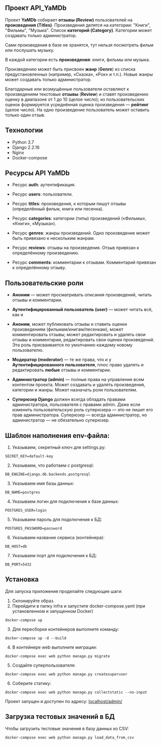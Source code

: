 ## Проект API_YaMDb

Проект **YaMDb** собирает **отзывы (Review)** пользователей на **произведения (Titles)**. 
Произведения делятся на категории: "Книги", "Фильмы", "Музыка". Список **категорий (Category)**. 
Категории может создавать только администратор.

Сами произведения в базе не хранятся, тут нельзя посмотреть фильм или послушать музыку.

В каждой категории есть **произведения**: книги, фильмы или музыка. 

Произведению может быть присвоен **жанр** (**Genre**) из списка предустановленных (например, «Сказка», «Рок» и т.п.). Новые жанры может создавать только администратор.

Благодарные или возмущённые пользователи оставляют к произведениям текстовые **отзывы** (**Review**) и ставят произведению оценку в диапазоне от 1 до 10 (целое число);
из пользовательских оценок формируется усреднённая оценка произведения — **рейтинг** (целое число). На одно произведение пользователь может оставить только один отзыв.


## Технологии

- Python 3.7
- Django 2.2.16
- Nginx
- Docker-compose

## Ресурсы API YaMDb

- Ресурс **auth**: аутентификация.

- Ресурс **users**: пользователи.

- Ресурс **titles**: произведения, к которым пишут отзывы (определённый фильм, книга или песенка).

- Ресурс **categories**: категории (типы) произведений («Фильмы», «Книги», «Музыка»).

- Ресурс **genres**: жанры произведений. Одно произведение может быть привязано к нескольким жанрам.

- Ресурс **reviews**: отзывы на произведения. Отзыв привязан к определённому произведению.

- Ресурс **comments**: комментарии к отзывам. Комментарий привязан к определённому отзыву.



## Пользовательские роли

- **Аноним** — может просматривать описания произведений, читать отзывы и комментарии.

- **Аутентифицированный пользователь (user)** — может читать всё, как и 

- **Аноним**, может публиковать отзывы и ставить оценки произведениям (фильмам/книгам/песенкам), может комментировать отзывы; может редактировать и удалять свои отзывы и комментарии, редактировать свои оценки произведений. Эта роль присваивается по умолчанию каждому новому пользователю.

- **Модератор (moderator)** — те же права, что и у **Аутентифицированного пользователя**, плюс право удалять и редактировать **любые** отзывы и комментарии.

- **Администратор (admin)** — полные права на управление всем контентом проекта. Может создавать и удалять произведения, категории и жанры. Может назначать роли пользователям.

- **Суперюзер Django** должен всегда обладать правами администратора, пользователя с правами admin. Даже если изменить пользовательскую роль суперюзера — это не лишит его прав администратора. Суперюзер — всегда администратор, но администратор — не обязательно суперюзер.


## Шаблон наполнения env-файла:

1. Указываем, секретный ключ для settings.py:
```
SECRET_KEY=default-key
```
2. Указываем, что работаем с postgresql:
```
DB_ENGINE=django.db.backends.postgresql
```
3. Указываем имя базы данных:
```
DB_NAME=postgres
```
4. Указываем логин для подключения к базе данных:
```
POSTGRES_USER=login
```
5. Указываем пароль для подключения к БД:
```
POSTGRES_PASSWORD=password
```
6. Указываем название сервиса (контейнера):
```
DB_HOST=db
```
7. Указываем порт для подключения к БД:
```
DB_PORT=5432
```

## Установка

Для запуска приложения проделайте следующие шаги:

1. Склонируйте образ.
2. Перейдити в папку infra и запустите docker-compose.yaml (при установленном и запущенном Docker)
```
docker-compose up
```
3. Для пересборки контейнеров выполните команду:
```
docker-compose up -d --build
```
4. В контейнере web выполните миграции:
```
docker-compose exec web python manage.py migrate
```
5. Создайте суперпользователя:
```
docker-compose exec web python manage.py createsuperuser
```
6. Соберите статику:
```
docker-compose exec web python manage.py collectstatic --no-input
```
Проект запущен и доступен по адресу: [localhost/admin/](http://localhost/admin/)

## Загрузка тестовых значений в БД

Чтобы загрузить тестовые значения в базу данных из CSV:
```
docker-compose exec web python manage.py load_data_from_csv
```

[//]: # (Перейдите в контейнер приложения и загрузить данные в БД: )

[//]: # (```)

[//]: # (docker container exec -it <CONTAINER ID> bash)

[//]: # (python manage.py loaddata <DATA BASE>)

[//]: # (```)

